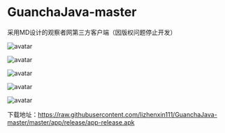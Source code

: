 # GuanchaJava-master
采用MD设计的观察者网第三方客户端（因版权问题停止开发）    

![avatar](https://raw.githubusercontent.com/lizhenxin111/GuanchaJava-master/master/app/release/Screenshot_20190512-125212-230009-o_1dalgdascjub114l9vm1orebp815-uid-446203%401080x1920.jpg)   

![avatar](https://raw.githubusercontent.com/lizhenxin111/GuanchaJava-master/master/app/release/Screenshot_20190512-125218-230009-o_1dalgdasb1kabo4i106v1os91g0d14-uid-446203%401080x1920.jpg)   

![avatar](https://raw.githubusercontent.com/lizhenxin111/GuanchaJava-master/master/app/release/Screenshot_20190512-125240-230009-o_1dalgdasc16908ta54g1774pdb17-uid-446203%401080x1920.png)   

![avatar](https://raw.githubusercontent.com/lizhenxin111/GuanchaJava-master/master/app/release/Screenshot_20190512-125304-230009-o_1dalgdasc1kvi8mqeov1s45r818-uid-446203%401080x1920.png)    

![avatar](https://raw.githubusercontent.com/lizhenxin111/GuanchaJava-master/master/app/release/Screenshot_20190512-125903-230009-o_1dalgdasc32gpusblr1bnnva16-uid-446203%401080x1920.png)

下载地址：https://raw.githubusercontent.com/lizhenxin111/GuanchaJava-master/master/app/release/app-release.apk

